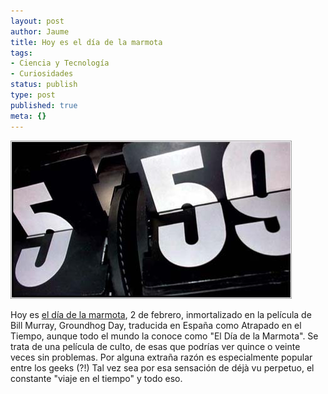 ```yaml
---
layout: post
author: Jaume
title: Hoy es el día de la marmota
tags:
- Ciencia y Tecnología
- Curiosidades
status: publish
type: post
published: true
meta: {}
---
```

<img src="../images_posts/dia-de-la-marmota.jpg" alt="El día de la marmota">

Hoy es <a href="http://www.imdb.com/title/tt0107048/">el día de la marmota</a>, 2 de febrero, inmortalizado en la película de Bill Murray, Groundhog Day, traducida en España como Atrapado en el Tiempo, aunque todo el mundo la conoce como "El Día de la Marmota". Se trata de una película de culto, de esas que podrías ver quince o veinte veces sin problemas. Por alguna extraña razón es especialmente popular entre los geeks (?!) Tal vez sea por esa sensación de déjà vu perpetuo, el constante "viaje en el tiempo" y todo eso.
